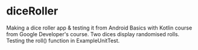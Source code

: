 # diceRoller
Making a dice roller app & testing it from Android Basics with Kotlin course from Google Developer's course.
Two dices display randomised rolls.
Testing the roll() function in ExampleUnitTest.